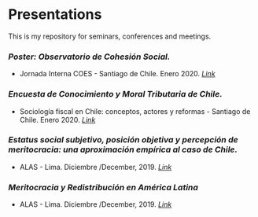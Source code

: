 # Presentations

This is my repository for seminars, conferences and meetings.

### _Poster: Observatorio de Cohesión Social._
* Jornada Interna COES - Santiago de Chile. Enero 2020. [_Link_](https://jciturras.github.io/presentations/Poster-OCS/poster_ocs.html)

### _Encuesta de Conocimiento y Moral Tributaria de Chile._
* Sociología fiscal en Chile: conceptos, actores y reformas - Santiago de Chile. Enero 2020. [_Link_](https://jciturras.github.io/presentations/taxes-2020/taxes-2020.html)

### _Estatus social subjetivo, posición objetiva y percepción de meritocracia: una aproximación empírica al caso de Chile._
* ALAS - Lima. Diciembre /December, 2019. [_Link_](https://jciturras.github.io/presentations/alas-lima-2019/presentacion-alas19.html)

### _Meritocracia y Redistribución en América Latina_
* ALAS - Lima. Diciembre /December, 2019. [_Link_](https://jciturras.github.io/presentations/panel-alas19/ALAS2019.html)
